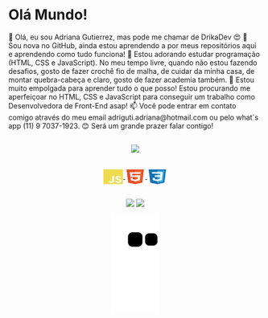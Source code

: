 <h1>Olá Mundo!</h1>
👋 Olá, eu sou Adriana Gutierrez, mas pode me chamar de DrikaDev 😍
👀 Sou nova no GitHub, ainda estou aprendendo a por meus repositórios aqui e aprendendo como tudo funciona!
🌱 Estou adorando estudar programação (HTML, CSS e JavaScript). No meu tempo livre, quando não estou fazendo desafios, gosto de fazer crochê fio de malha, de cuidar da minha casa, de montar quebra-cabeça e claro, gosto de fazer academia também.
💞️ Estou muito empolgada para aprender tudo o que posso! Estou procurando me aperfeiçoar no HTML, CSS e JavaScript para conseguir um trabalho como Desenvolvedora de Front-End asap!
📫 Você pode entrar em contato comigo através do meu email adriguti.adriana@hotmail.com ou pelo what´s app (11) 9 7037-1923.
😊 Será um grande prazer falar contigo!

##

<div align="center">
  <a href="https://github.com/drikadev">
  <img height="200em" src="https://github-readme-stats.vercel.app/api?username=drikadev&show_icons=true&theme=synthwave&include_all_commits=true&count_private=true"/>
  
##
  
<div align="center">
  <img align="center" alt="JS" height="30" width="40" src="https://raw.githubusercontent.com/devicons/devicon/master/icons/javascript/javascript-plain.svg">
  <img align="center" alt="HTML" height="30" width="40" src="https://raw.githubusercontent.com/devicons/devicon/master/icons/html5/html5-original.svg">
  <img align="center" alt="CSS" height="30" width="40" src="https://raw.githubusercontent.com/devicons/devicon/master/icons/css3/css3-original.svg">
</div>
  
  ##
 
<div align="center"> 
  
  <a href="https://www.linkedin.com/in/drikadev/" target="_blank"><img src="https://img.shields.io/badge/-LinkedIn-%230077B5?style=for-the-badge&logo=linkedin&logoColor=white" target="_blank"></a>
  <a href="https://www.instagram.com/adri.guti.1979/" target="_blank"><img src="https://img.shields.io/badge/-Instagram-%23E4405F?style=for-the-badge&logo=instagram&logoColor=white" target="_blank"></a>
  
  ![Snake animation](https://github.com/DrikaDev/DrikaDev/blob/output/github-contribution-grid-snake.svg)
  
</div>
  
